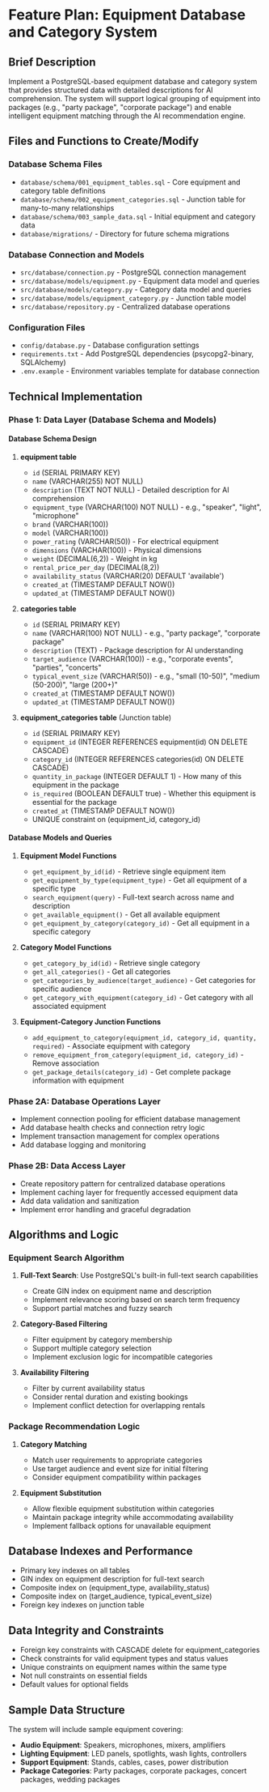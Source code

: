 # Feature Plan: Equipment Database and Category System

## Brief Description
Implement a PostgreSQL-based equipment database and category system that provides structured data with detailed descriptions for AI comprehension. The system will support logical grouping of equipment into packages (e.g., "party package", "corporate package") and enable intelligent equipment matching through the AI recommendation engine.

## Files and Functions to Create/Modify

### Database Schema Files
- `database/schema/001_equipment_tables.sql` - Core equipment and category table definitions
- `database/schema/002_equipment_categories.sql` - Junction table for many-to-many relationships
- `database/schema/003_sample_data.sql` - Initial equipment and category data
- `database/migrations/` - Directory for future schema migrations

### Database Connection and Models
- `src/database/connection.py` - PostgreSQL connection management
- `src/database/models/equipment.py` - Equipment data model and queries
- `src/database/models/category.py` - Category data model and queries
- `src/database/models/equipment_category.py` - Junction table model
- `src/database/repository.py` - Centralized database operations

### Configuration Files
- `config/database.py` - Database configuration settings
- `requirements.txt` - Add PostgreSQL dependencies (psycopg2-binary, SQLAlchemy)
- `.env.example` - Environment variables template for database connection

## Technical Implementation

### Phase 1: Data Layer (Database Schema and Models)

#### Database Schema Design
1. **equipment table**
   - `id` (SERIAL PRIMARY KEY)
   - `name` (VARCHAR(255) NOT NULL)
   - `description` (TEXT NOT NULL) - Detailed description for AI comprehension
   - `equipment_type` (VARCHAR(100) NOT NULL) - e.g., "speaker", "light", "microphone"
   - `brand` (VARCHAR(100))
   - `model` (VARCHAR(100))
   - `power_rating` (VARCHAR(50)) - For electrical equipment
   - `dimensions` (VARCHAR(100)) - Physical dimensions
   - `weight` (DECIMAL(6,2)) - Weight in kg
   - `rental_price_per_day` (DECIMAL(8,2))
   - `availability_status` (VARCHAR(20) DEFAULT 'available')
   - `created_at` (TIMESTAMP DEFAULT NOW())
   - `updated_at` (TIMESTAMP DEFAULT NOW())

2. **categories table**
   - `id` (SERIAL PRIMARY KEY)
   - `name` (VARCHAR(100) NOT NULL) - e.g., "party package", "corporate package"
   - `description` (TEXT) - Package description for AI understanding
   - `target_audience` (VARCHAR(100)) - e.g., "corporate events", "parties", "concerts"
   - `typical_event_size` (VARCHAR(50)) - e.g., "small (10-50)", "medium (50-200)", "large (200+)"
   - `created_at` (TIMESTAMP DEFAULT NOW())
   - `updated_at` (TIMESTAMP DEFAULT NOW())

3. **equipment_categories table** (Junction table)
   - `id` (SERIAL PRIMARY KEY)
   - `equipment_id` (INTEGER REFERENCES equipment(id) ON DELETE CASCADE)
   - `category_id` (INTEGER REFERENCES categories(id) ON DELETE CASCADE)
   - `quantity_in_package` (INTEGER DEFAULT 1) - How many of this equipment in the package
   - `is_required` (BOOLEAN DEFAULT true) - Whether this equipment is essential for the package
   - `created_at` (TIMESTAMP DEFAULT NOW())
   - UNIQUE constraint on (equipment_id, category_id)

#### Database Models and Queries
1. **Equipment Model Functions**
   - `get_equipment_by_id(id)` - Retrieve single equipment item
   - `get_equipment_by_type(equipment_type)` - Get all equipment of a specific type
   - `search_equipment(query)` - Full-text search across name and description
   - `get_available_equipment()` - Get all available equipment
   - `get_equipment_by_category(category_id)` - Get all equipment in a specific category

2. **Category Model Functions**
   - `get_category_by_id(id)` - Retrieve single category
   - `get_all_categories()` - Get all categories
   - `get_categories_by_audience(target_audience)` - Get categories for specific audience
   - `get_category_with_equipment(category_id)` - Get category with all associated equipment

3. **Equipment-Category Junction Functions**
   - `add_equipment_to_category(equipment_id, category_id, quantity, required)` - Associate equipment with category
   - `remove_equipment_from_category(equipment_id, category_id)` - Remove association
   - `get_package_details(category_id)` - Get complete package information with equipment

### Phase 2A: Database Operations Layer
- Implement connection pooling for efficient database management
- Add database health checks and connection retry logic
- Implement transaction management for complex operations
- Add database logging and monitoring

### Phase 2B: Data Access Layer
- Create repository pattern for centralized database operations
- Implement caching layer for frequently accessed equipment data
- Add data validation and sanitization
- Implement error handling and graceful degradation

## Algorithms and Logic

### Equipment Search Algorithm
1. **Full-Text Search**: Use PostgreSQL's built-in full-text search capabilities
   - Create GIN index on equipment name and description
   - Implement relevance scoring based on search term frequency
   - Support partial matches and fuzzy search

2. **Category-Based Filtering**
   - Filter equipment by category membership
   - Support multiple category selection
   - Implement exclusion logic for incompatible categories

3. **Availability Filtering**
   - Filter by current availability status
   - Consider rental duration and existing bookings
   - Implement conflict detection for overlapping rentals

### Package Recommendation Logic
1. **Category Matching**
   - Match user requirements to appropriate categories
   - Use target audience and event size for initial filtering
   - Consider equipment compatibility within packages

2. **Equipment Substitution**
   - Allow flexible equipment substitution within categories
   - Maintain package integrity while accommodating availability
   - Implement fallback options for unavailable equipment

## Database Indexes and Performance
- Primary key indexes on all tables
- GIN index on equipment description for full-text search
- Composite index on (equipment_type, availability_status)
- Composite index on (target_audience, typical_event_size)
- Foreign key indexes on junction table

## Data Integrity and Constraints
- Foreign key constraints with CASCADE delete for equipment_categories
- Check constraints for valid equipment types and status values
- Unique constraints on equipment names within the same type
- Not null constraints on essential fields
- Default values for optional fields

## Sample Data Structure
The system will include sample equipment covering:
- **Audio Equipment**: Speakers, microphones, mixers, amplifiers
- **Lighting Equipment**: LED panels, spotlights, wash lights, controllers
- **Support Equipment**: Stands, cables, cases, power distribution
- **Package Categories**: Party packages, corporate packages, concert packages, wedding packages
